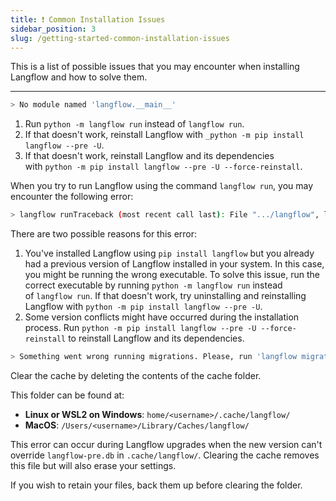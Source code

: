 ```yaml
---
title: ❗️ Common Installation Issues
sidebar_position: 3
slug: /getting-started-common-installation-issues
---
```




This is a list of possible issues that you may encounter when installing Langflow and how to solve them.


---


```bash
> No module named 'langflow.__main__' 
```

1. Run `python -m langflow run` instead of `langflow run`.
2. If that doesn't work, reinstall Langflow with `_python -m pip install langflow --pre -U`.
3. If that doesn't work, reinstall Langflow and its dependencies with `python -m pip install langflow --pre -U --force-reinstall`.

When you try to run Langflow using the command `langflow run`, you may encounter the following error:


```bash
> langflow runTraceback (most recent call last): File ".../langflow", line 5, in <module>  from langflow.__main__ import mainModuleNotFoundError: No module named 'langflow.__main__'
```


There are two possible reasons for this error:

1. You've installed Langflow using `pip install langflow` but you already had a previous version of Langflow installed in your system. In this case, you might be running the wrong executable. To solve this issue, run the correct executable by running `python -m langflow run` instead of `langflow run`. If that doesn't work, try uninstalling and reinstalling Langflow with `python -m pip install langflow --pre -U`.
2. Some version conflicts might have occurred during the installation process. Run `python -m pip install langflow --pre -U --force-reinstall` to reinstall Langflow and its dependencies.

```bash
> Something went wrong running migrations. Please, run 'langflow migration --fix'
```


Clear the cache by deleting the contents of the cache folder.


This folder can be found at:

- **Linux or WSL2 on Windows**: `home/<username>/.cache/langflow/`
- **MacOS**: `/Users/<username>/Library/Caches/langflow/`

This error can occur during Langflow upgrades when the new version can't override `langflow-pre.db` in `.cache/langflow/`. Clearing the cache removes this file but will also erase your settings.


If you wish to retain your files, back them up before clearing the folder.

